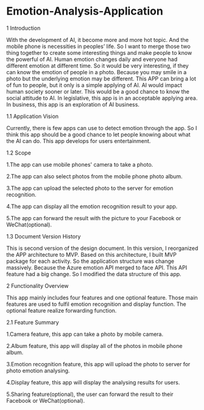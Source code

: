 # Emotion-Analysis-Application


1 Introduction  

With the development of AI, it become more and more hot topic. And the mobile phone is necessities in peoples’ life. So I want to merge those two thing together to create some interesting things and make people to know the powerful of AI. Human emotion changes daily and everyone had different emotion at different time. So it would be very interesting, if they can know the emotion of people in a photo. Because you may smile in a photo but the underlying emotion may be different. This APP can bring a lot of fun to people, but it only is a simple applying of AI. AI would impact human society sooner or later. This would be a good chance to know the social attitude to AI. In legislative, this app is in an acceptable applying area. In business, this app is an exploration of AI business.

1.1 Application Vision  

Currently, there is few apps can use to detect emotion through the app. So I think this app should be a good chance to let people knowing about what the AI can do. This app develops for users entertainment.

1.2 Scope 

1.The app can use  mobile phones' camera to take a photo.

2.The app can also select photos from the mobile phone photo album.

3.The app can upload the selected photo to the server for emotion recognition.

4.The app can display all the emotion recognition result to your app.

5.The app can forward the result with the picture to your Facebook or WeChat(optional).

1.3 Document Version History  

This is second version of the design document.
In this version, I reorganized the APP architecture to MVP. Based on this architecture, I built MVP package for each activity. So the application structure was change massively.
Because the Azure emotion API merged to face API. This API feature had a big change. So I modified the data structure of this app. 

2 Functionality Overview 

This app mainly includes four features and one optional feature. Those main features are used to fulfil emotion recognition and display function. The optional feature realize forwarding function.

2.1 Feature Summary 

1.Camera feature, this app can take a photo by mobile camera.

2.Album feature, this app will display all of the photos in mobile phone album.

3.Emotion recognition feature, this app will upload the photo to server for photo emotion analysing.

4.Display feature, this app will display the analysing results for users.

5.Sharing feature(optional), the user can forward the result to their Facebook or WeChat(optional).
